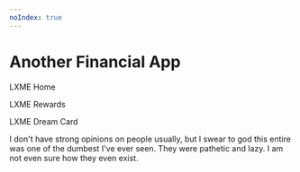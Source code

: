```yaml
---
noIndex: true
---
```


# Another Financial App

LXME Home

LXME Rewards

LXME Dream Card

I don't have strong opinions on people usually, but I swear to god this entire was one of the dumbest I've ever seen. They were pathetic and lazy. I am not even sure how they even exist.
